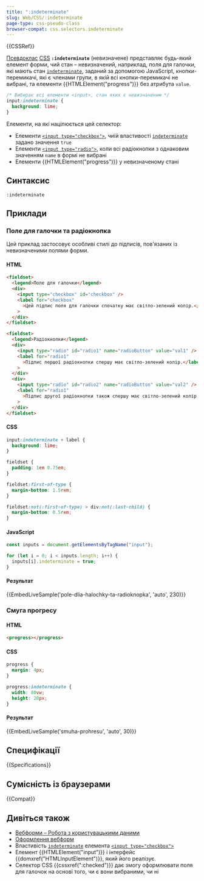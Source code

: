 ```yaml
---
title: ":indeterminate"
slug: Web/CSS/:indeterminate
page-type: css-pseudo-class
browser-compat: css.selectors.indeterminate
---
```


{{CSSRef}}

[Псевдоклас](/uk/docs/Web/CSS/Pseudo-classes) [CSS](/uk/docs/Web/CSS) **`:indeterminate`** (невизначене) представляє будь-який елемент форми, чий стан – невизначений, наприклад, поля для галочки, які мають стан [`indeterminate`](/uk/docs/Web/API/HTMLInputElement/indeterminate), заданий за допомогою JavaScript, кнопки-перемикачі, які є членами групи, в якій всі кнопки-перемикачі не вибрані, та елементи {{HTMLElement("progress")}} без атрибута `value`.

```css
/* Вибирає всі елементи <input>, стан яких є невизначеним */
input:indeterminate {
  background: lime;
}
```

Елементи, на які націлюється цей селектор:

- Елементи [`<input type="checkbox">`](/uk/docs/Web/HTML/Element/input/checkbox), чиїй властивості [`indeterminate`](/uk/docs/Web/API/HTMLInputElement/indeterminate) задано значення `true`
- Елементи [`<input type="radio">`](/uk/docs/Web/HTML/Element/input/radio), коли всі радіокнопки з однаковим значенням `name` в формі не вибрані
- Елементи {{HTMLElement("progress")}} у невизначеному стані

## Синтаксис

```plain
:indeterminate
```

## Приклади

### Поле для галочки та радіокнопка

Цей приклад застосовує особливі стилі до підписів, пов'язаних із невизначеними полями форми.

#### HTML

```html
<fieldset>
  <legend>Поле для галочки</legend>
  <div>
    <input type="checkbox" id="checkbox" />
    <label for="checkbox"
      >Цей підпис поля для галочки спочатку має світло-зелений колір.</label
    >
  </div>
</fieldset>

<fieldset>
  <legend>Радіокнопки</legend>
  <div>
    <input type="radio" id="radio1" name="radioButton" value="val1" />
    <label for="radio1"
      >Підпис першої радіокнопки спершу має світло-зелений колір.</label
    >
  </div>
  <div>
    <input type="radio" id="radio2" name="radioButton" value="val2" />
    <label for="radio1"
      >Підпис другої радіокнопки також спершу має світло-зелений колір.</label
    >
  </div>
</fieldset>
```

#### CSS

```css
input:indeterminate + label {
  background: lime;
}
```

```css hidden
fieldset {
  padding: 1em 0.75em;
}

fieldset:first-of-type {
  margin-bottom: 1.5rem;
}

fieldset:not(:first-of-type) > div:not(:last-child) {
  margin-bottom: 0.5rem;
}
```

#### JavaScript

```js
const inputs = document.getElementsByTagName("input");

for (let i = 0; i < inputs.length; i++) {
  inputs[i].indeterminate = true;
}
```

#### Результат

{{EmbedLiveSample('pole-dlia-halochky-ta-radioknopka', 'auto', 230)}}

### Смуга прогресу

#### HTML

```html
<progress></progress>
```

#### CSS

```css
progress {
  margin: 4px;
}

progress:indeterminate {
  width: 80vw;
  height: 20px;
}
```

#### Результат

{{EmbedLiveSample('smuha-prohresu', 'auto', 30)}}

## Специфікації

{{Specifications}}

## Сумісність із браузерами

{{Compat}}

## Дивіться також

- [Вебформи – Робота з користувацькими даними](/uk/docs/Learn/Forms)
- [Оформлення вебформ](/uk/docs/Learn/Forms/Styling_web_forms)
- Властивість [`indeterminate`](/uk/docs/Web/API/HTMLInputElement/indeterminate) елемента [`<input type="checkbox">`](/uk/docs/Web/HTML/Element/input/checkbox)
- Елемент {{HTMLElement("input")}} і інтерфейс {{domxref("HTMLInputElement")}}, який його реалізує.
- Селектор CSS {{cssxref(":checked")}} дає змогу оформлювати поля для галочок на основі того, чи є вони вибраними, чи ні
